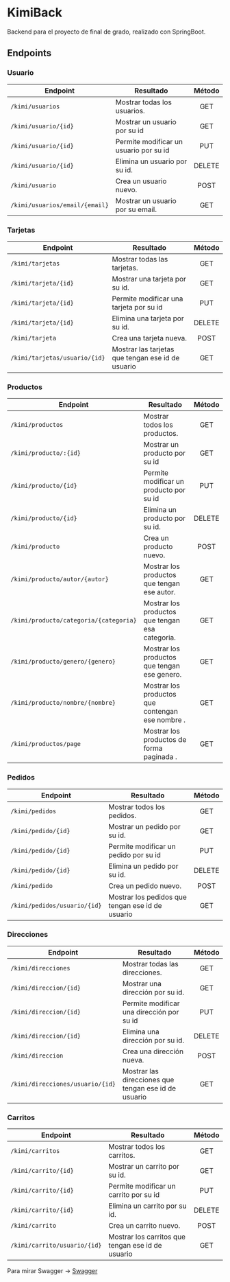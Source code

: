 # KimiBack
Backend para el proyecto de final de grado, realizado con SpringBoot.

## Endpoints
### Usuario

| Endpoint                      | Resultado                                                    | Método |
|-------------------------------|--------------------------------------------------------------|:------:|
| `/kimi/usuarios`              | Mostrar todas los usuarios.                                  |  GET   |
| `/kimi/usuario/{id}`          | Mostrar un usuario por su id                                 |  GET   |
| `/kimi/usuario/{id}`          | Permite modificar un usuario por su id                       |  PUT   |
| `/kimi/usuario/{id}`          | Elimina un usuario por su id.                                |  DELETE   |
| `/kimi/usuario`               | Crea un usuario nuevo.                                       |  POST   |
| `/kimi/usuarios/email/{email}`| Mostrar un usuario por su email.                                 |  GET   |

### Tarjetas
| Endpoint                      | Resultado                                                    | Método |
|-------------------------------|--------------------------------------------------------------|:------:|
| `/kimi/tarjetas`              | Mostrar todas las tarjetas.                                  |  GET   |
| `/kimi/tarjeta/{id}`          | Mostrar una tarjeta por su id.                                 |  GET   |
| `/kimi/tarjeta/{id}`          | Permite modificar una tarjeta por su id                       |  PUT   |
| `/kimi/tarjeta/{id}`          | Elimina una tarjeta por su id.                                |  DELETE   |
| `/kimi/tarjeta`               | Crea una tarjeta nueva.                                      |  POST   |
| `/kimi/tarjetas/usuario/{id}` | Mostrar las tarjetas que tengan ese id de usuario            |  GET   |

### Productos
| Endpoint                      | Resultado                                                    | Método |
|-------------------------------|--------------------------------------------------------------|:------:|
| `/kimi/productos`              | Mostrar todos los productos.                                  |  GET   |
| `/kimi/producto/:{id}`          | Mostrar un producto por su id                                 |  GET   |
| `/kimi/producto/{id}`          | Permite modificar un producto por su id                       |  PUT   |
| `/kimi/producto/{id}`          | Elimina un producto por su id.                                |  DELETE   |
| `/kimi/producto`               | Crea un producto nuevo.                                      |  POST   |
| `/kimi/producto/autor/{autor}` | Mostrar los productos que tengan ese autor.            |  GET   |
| `/kimi/producto/categoria/{categoria}` | Mostrar los productos que tengan esa categoria.            |  GET   |
| `/kimi/producto/genero/{genero}` | Mostrar los productos que tengan ese genero.            |  GET   |
| `/kimi/producto/nombre/{nombre}` | Mostrar los productos que contengan ese nombre .            |  GET   |
| `/kimi/productos/page` | Mostrar los productos de forma paginada .            |  GET   |

### Pedidos
| Endpoint                      | Resultado                                                    | Método |
|-------------------------------|--------------------------------------------------------------|:------:|
| `/kimi/pedidos`              | Mostrar todos los pedidos.                                  |  GET   |
| `/kimi/pedido/{id}`          | Mostrar un pedido por su id.                                 |  GET   |
| `/kimi/pedido/{id}`          | Permite modificar un pedido por su id                       |  PUT   |
| `/kimi/pedido/{id}`          | Elimina un pedido por su id.                                |  DELETE   |
| `/kimi/pedido`               | Crea un pedido nuevo.                                      |  POST   |
| `/kimi/pedidos/usuario/{id}` | Mostrar los pedidos que tengan ese id de usuario            |  GET   |

### Direcciones
| Endpoint                      | Resultado                                                    | Método |
|-------------------------------|--------------------------------------------------------------|:------:|
| `/kimi/direcciones`              | Mostrar todas las direcciones.                                  |  GET   |
| `/kimi/direccion/{id}`          | Mostrar una dirección por su id.                                 |  GET   |
| `/kimi/direccion/{id}`          | Permite modificar una dirección por su id                       |  PUT   |
| `/kimi/direccion/{id}`          | Elimina una dirección por su id.                                |  DELETE   |
| `/kimi/direccion`               | Crea una dirección nueva.                                      |  POST   |
| `/kimi/direcciones/usuario/{id}` | Mostrar las direcciones que tengan ese id de usuario            |  GET   |

### Carritos
| Endpoint                      | Resultado                                                    | Método |
|-------------------------------|--------------------------------------------------------------|:------:|
| `/kimi/carritos`              | Mostrar todos los carritos.                                  |  GET   |
| `/kimi/carrito/{id}`          | Mostrar un carrito por su id.                                 |  GET   |
| `/kimi/carrito/{id}`          | Permite modificar un carrito por su id                       |  PUT   |
| `/kimi/carrito/{id}`          | Elimina un carrito por su id.                                |  DELETE   |
| `/kimi/carrito`               | Crea un carrito nuevo.                                      |  POST   |
| `/kimi/carrito/usuario/{id}` | Mostrar los carritos que tengan ese id de usuario            |  GET   |

Para mirar Swagger -> [Swagger](http://localhost:8080/swagger-ui.html)
